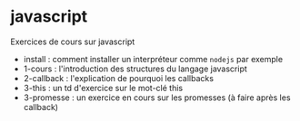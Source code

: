 # javascript
Exercices de cours sur javascript

- install : comment installer un interpréteur comme `nodejs` par exemple  
- 1-cours : l'introduction des structures du langage javascript  
- 2-callback : l'explication de pourquoi les callbacks  
- 3-this : un td d'exercice sur le mot-clé this  
- 3-promesse : un exercice en cours sur les promesses (à faire après les callback)
